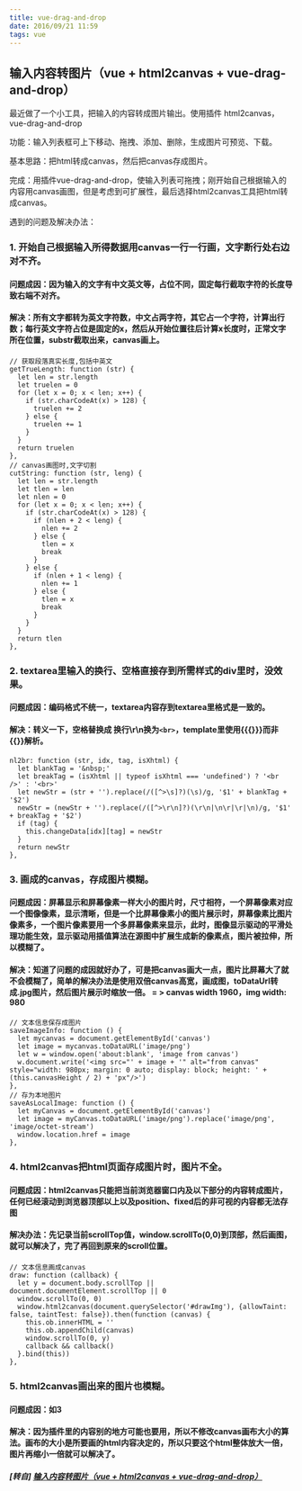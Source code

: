 ```yaml
---
title: vue-drag-and-drop
date: 2016/09/21 11:59
tags: vue
---
```


## 输入内容转图片（vue + html2canvas + vue-drag-and-drop）

最近做了一个小工具，把输入的内容转成图片输出。使用插件 html2canvas，vue-drag-and-drop  

功能：输入列表框可上下移动、拖拽、添加、删除，生成图片可预览、下载。  

基本思路：把html转成canvas，然后把canvas存成图片。  

完成：用插件vue-drag-and-drop，使输入列表可拖拽；刚开始自己根据输入的内容用canvas画图，但是考虑到可扩展性，最后选择html2canvas工具把html转成canvas。  

遇到的问题及解决办法：  

### 1\. 开始自己根据输入所得数据用canvas一行一行画，文字断行处右边对不齐。  

#### 问题成因：因为输入的文字有中文英文等，占位不同，固定每行截取字符的长度导致右端不对齐。  

#### 解决：所有文字都转为英文字符数，中文占两字符，其它占一个字符，计算出行数；每行英文字符占位是固定的x，然后从开始位置往后计算x长度时，正常文字所在位置，substr截取出来，canvas画上。  
```
// 获取段落真实长度,包括中英文
getTrueLength: function (str) {
  let len = str.length
  let truelen = 0
  for (let x = 0; x < len; x++) {
    if (str.charCodeAt(x) > 128) {
      truelen += 2
    } else {
      truelen += 1
    }
  }
  return truelen
},
// canvas画图时,文字切割
cutString: function (str, leng) {
  let len = str.length
  let tlen = len
  let nlen = 0
  for (let x = 0; x < len; x++) {
    if (str.charCodeAt(x) > 128) {
      if (nlen + 2 < leng) {
        nlen += 2
      } else {
        tlen = x
        break
      }
    } else {
      if (nlen + 1 < leng) {
        nlen += 1
      } else {
        tlen = x
        break
      }
    }
  }
  return tlen
},
```

### 2\. textarea里输入的换行、空格直接存到所需样式的div里时，没效果。  

#### 问题成因：编码格式不统一，textarea内容存到textarea里格式是一致的。  

#### 解决：转义一下，空格替换成&nbsp;换行\r\n换为`<br>`，template里使用&#123;&#123;&#123;&#125;&#125;&#125;而非&#123;&#123;&#125;&#125;解析。  

```
nl2br: function (str, idx, tag, isXhtml) {
  let blankTag = '&nbsp;'
  let breakTag = (isXhtml || typeof isXhtml === 'undefined') ? '<br />' : '<br>'
  let newStr = (str + '').replace(/([^>\s]?)(\s)/g, '$1' + blankTag + '$2')
  newStr = (newStr + '').replace(/([^>\r\n]?)(\r\n|\n\r|\r|\n)/g, '$1' + breakTag + '$2')
  if (tag) {
    this.changeData[idx][tag] = newStr
  }
  return newStr
},
```

### 3\. 画成的canvas，存成图片模糊。

#### 问题成因：屏幕显示和屏幕像素一样大小的图片时，尺寸相符，一个屏幕像素对应一个图像像素，显示清晰，但是一个比屏幕像素小的图片展示时，屏幕像素比图片像素多，一个图片像素要用一个多屏幕像素来显示，此时，图像显示驱动的平滑处理功能生效，显示驱动用插值算法在源图中扩展生成新的像素点，图片被拉伸，所以模糊了。  

#### 解决：知道了问题的成因就好办了，可是把canvas画大一点，图片比屏幕大了就不会模糊了，简单的解决办法是使用双倍canvas高宽，画成图，toDataUrl转成.jpg图片，然后图片展示时缩放一倍。 = > canvas width 1960，img width: 980  

```
// 文本信息保存成图片
saveImageInfo: function () {
  let mycanvas = document.getElementById('canvas')
  let image = mycanvas.toDataURL('image/png')
  let w = window.open('about:blank', 'image from canvas')
  w.document.write('<img src="' + image + '" alt="from canvas" style="width: 980px; margin: 0 auto; display: block; height: ' + (this.canvasHeight / 2) + 'px"/>')
},
// 存为本地图片
saveAsLocalImage: function () {
  let myCanvas = document.getElementById('canvas')
  let image = myCanvas.toDataURL('image/png').replace('image/png', 'image/octet-stream')
  window.location.href = image
},
```

### 4. html2canvas把html页面存成图片时，图片不全。

#### 问题成因：html2canvas只能把当前浏览器窗口内及以下部分的内容转成图片，任何已经滚动到浏览器顶部以上以及position、fixed后的非可视的内容都无法存图  

#### 解决办法：先记录当前scrollTop值，window.scrollTo(0,0)到顶部，然后画图，就可以解决了，完了再回到原来的scroll位置。  

```
// 文本信息画成canvas
draw: function (callback) {
  let y = document.body.scrollTop || document.documentElement.scrollTop || 0
  window.scrollTo(0, 0)
  window.html2canvas(document.querySelector('#drawImg'), {allowTaint: false, taintTest: false}).then(function (canvas) {
    this.ob.innerHTML = ''
    this.ob.appendChild(canvas)
    window.scrollTo(0, y)
    callback && callback()
  }.bind(this))
},
```

### 5. html2canvas画出来的图片也模糊。

#### 问题成因：如3  

#### 解决：因为插件里的内容别的地方可能也要用，所以不修改canvas画布大小的算法。画布的大小是所要画的html内容决定的，所以只要这个html整体放大一倍，图片再缩小一倍就可以解决了。  

##### [转自] [输入内容转图片（vue + html2canvas + vue-drag-and-drop）](https://my.oschina.net/luweiweiwei/blog/749569)